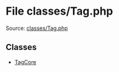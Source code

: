 File classes/Tag.php
=========

Source: [classes/Tag.php](https://github.com/PrestaShop/PrestaShop/blob/1.6.1.2/classes/Tag.php)


Classes
-------

* [TagCore](class.TagCore.md)

